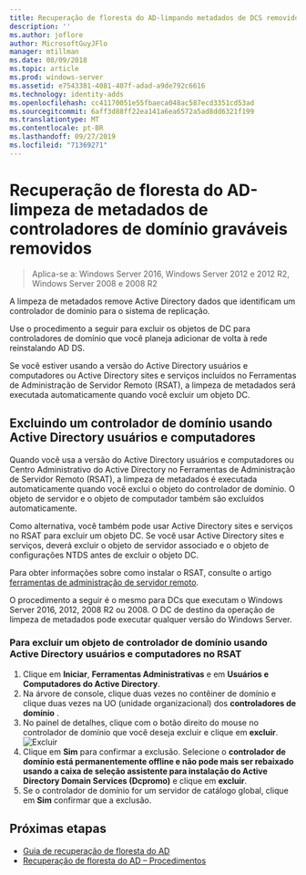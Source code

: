 ```yaml
---
title: Recuperação de floresta do AD-limpando metadados de DCS removidos
description: ''
ms.author: joflore
author: MicrosoftGuyJFlo
manager: mtillman
ms.date: 08/09/2018
ms.topic: article
ms.prod: windows-server
ms.assetid: e7543381-4081-407f-adad-a9de792c6616
ms.technology: identity-adds
ms.openlocfilehash: cc41170051e55fbaeca048ac587ecd3351cd53ad
ms.sourcegitcommit: 6aff3d88ff22ea141a6ea6572a5ad8dd6321f199
ms.translationtype: MT
ms.contentlocale: pt-BR
ms.lasthandoff: 09/27/2019
ms.locfileid: "71369271"
---
```

# <a name="ad-forest-recovery---cleaning-metadata-of-removed-writable-domain-controllers"></a>Recuperação de floresta do AD-limpeza de metadados de controladores de domínio graváveis removidos

>Aplica-se a: Windows Server 2016, Windows Server 2012 e 2012 R2, Windows Server 2008 e 2008 R2

A limpeza de metadados remove Active Directory dados que identificam um controlador de domínio para o sistema de replicação.  

Use o procedimento a seguir para excluir os objetos de DC para controladores de domínio que você planeja adicionar de volta à rede reinstalando AD DS.  
  
Se você estiver usando a versão do Active Directory usuários e computadores ou Active Directory sites e serviços incluídos no Ferramentas de Administração de Servidor Remoto (RSAT), a limpeza de metadados será executada automaticamente quando você excluir um objeto DC.  

## <a name="deleting-a-domain-controller-using-active-directory-users-and-computers"></a>Excluindo um controlador de domínio usando Active Directory usuários e computadores

Quando você usa a versão do Active Directory usuários e computadores ou Centro Administrativo do Active Directory no Ferramentas de Administração de Servidor Remoto (RSAT), a limpeza de metadados é executada automaticamente quando você exclui o objeto do controlador de domínio. O objeto de servidor e o objeto de computador também são excluídos automaticamente.  

Como alternativa, você também pode usar Active Directory sites e serviços no RSAT para excluir um objeto DC. Se você usar Active Directory sites e serviços, deverá excluir o objeto de servidor associado e o objeto de configurações NTDS antes de excluir o objeto DC.  

Para obter informações sobre como instalar o RSAT, consulte o artigo [ferramentas de administração de servidor remoto](https://docs.microsoft.com/windows-server/remote/remote-server-administration-tools).
  
O procedimento a seguir é o mesmo para DCs que executam o Windows Server 2016, 2012, 2008 R2 ou 2008. O DC de destino da operação de limpeza de metadados pode executar qualquer versão do Windows Server.  
  
### <a name="to-delete-a-domain-controller-object-using-active-directory-users-and-computers-in-rsat"></a>Para excluir um objeto de controlador de domínio usando Active Directory usuários e computadores no RSAT  
  
1. Clique em **Iniciar**, **Ferramentas Administrativas** e em **Usuários e Computadores do Active Directory**.  
2. Na árvore de console, clique duas vezes no contêiner de domínio e clique duas vezes na UO (unidade organizacional) dos **controladores de domínio** .  
3. No painel de detalhes, clique com o botão direito do mouse no controlador de domínio que você deseja excluir e clique em **excluir**.
   ![Excluir](media/AD-Forest-Recovery-Cleaning-Metadata/delete1.png) 
4. Clique em **Sim** para confirmar a exclusão. Selecione o **controlador de domínio está permanentemente offline e não pode mais ser rebaixado usando a caixa de seleção assistente para instalação do Active Directory Domain Services (Dcpromo)** e clique em **excluir**.  
5. Se o controlador de domínio for um servidor de catálogo global, clique em **Sim** confirmar que a exclusão.  

## <a name="next-steps"></a>Próximas etapas

- [Guia de recuperação de floresta do AD](AD-Forest-Recovery-Guide.md)
- [Recuperação de floresta do AD – Procedimentos](AD-Forest-Recovery-Procedures.md)
